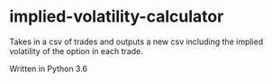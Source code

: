 # implied-volatility-calculator
Takes in a csv of trades and outputs a new csv including the implied volatility of the option in each trade.

Written in Python 3.6
